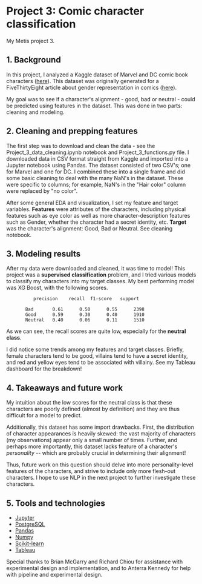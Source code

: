# Project 3: Comic character classification
My Metis project 3.

## 1. Background
In this project, I analyzed a Kaggle dataset of Marvel and DC comic book characters ([here](https://www.kaggle.com/fivethirtyeight/fivethirtyeight-comic-characters-dataset)). This dataset was originally generated for a FiveThirtyEight article about gender representation in comics ([here](https://fivethirtyeight.com/features/women-in-comic-books/)). 

My goal was to see if a character's alignment - good, bad or neutral - could be predicted using features in the dataset. This was done in two parts: cleaning and modeling. 

## 2. Cleaning and prepping features
The first step was to download and clean the data - see the Project_3_data_cleaning.ipynb notebook and Project_3_functions.py file. I downloaded data in CSV format straight from Kaggle and imported into a Jupyter notebook using Pandas. The dataset consisted of two CSV's; one for Marvel and one for DC. I combined these into a single frame and did some basic cleaning to deal with the many NaN's in the dataset. These were specific to columns; for example, NaN's in the "Hair color" column were replaced by "no color".



After some general EDA and visualization, I set my feature and target variables. **Features** were attributes of the characters, including physical features such as eye color as well as more character-description features such as Gender, whether the character had a secret identity, etc. **Target** was the character's alignment: Good, Bad or Neutral. See cleaning notebook. 

## 3. Modeling results
After my data were downloaded and cleaned, it was time to model! This project was a **supervised classification** problem, and I tried various models to classify my characters into my target classes. My best performing model was XG Boost, with the following scores. 



              precision    recall  f1-score   support

           Bad       0.61      0.50      0.55      2398
           Good      0.59      0.30      0.40      1910
           Neutral   0.40      0.06      0.11      1510
		   
		  
		  
As we can see, the recall scores are quite low, especially for the **neutral class**. 

I did notice some trends among my features and target classes. Briefly, female characters tend to be good, villains tend to have a secret identity, and red and yellow eyes tend to be associated with villainy. See my Tableau dashboard for the breakdown!

## 4. Takeaways and future work

My intuition about the low scores for the neutral class is that these characters are poorly defined (almost by definition) and they are thus difficult for a model to predict. 

Additionally, this dataset has some import drawbacks. First, the distribution of character appearances is heavily skewed: the vast majority of characters (my observations) appear only a small number of times. Further, and perhaps more importantly, this dataset lacks feature of a character's *personality* -- which are probably crucial in determining their alignment!

Thus, future work on this question should delve into more personality-level features of the characters, and strive to include only more flesh-out characters. I hope to use NLP in the next project to further investigate these characters.

## 5. Tools and technologies
- [Jupyter](https://jupyter.org/)
- [PostgreSQL](https://www.postgresql.org/)
- [Pandas](https://pandas.pydata.org/)
- [Numpy](https://numpy.org/)
- [Scikit-learn](https://scikit-learn.org/stable/)
- [Tableau](https://www.tableau.com/)

Special thanks to Brian McGarry and Richard Chiou for assistance with experimental design and implementation, and to Anterra Kennedy for help with pipeline and experimental design.
